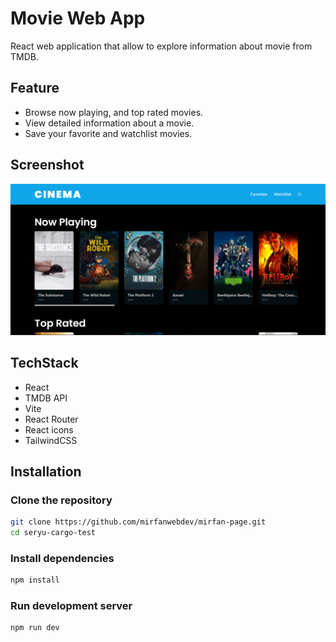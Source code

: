# Movie Web App

React web application that allow to explore information about movie from TMDB.

## Feature

- Browse now playing, and top rated movies.
- View detailed information about a movie.
- Save your favorite and watchlist movies.

## Screenshot

![screenshot](./public/screenshot-tmdb.png)

## TechStack

- React
- TMDB API
- Vite
- React Router
- React icons
- TailwindCSS

## Installation

### Clone the repository

```bash
git clone https://github.com/mirfanwebdev/mirfan-page.git
cd seryu-cargo-test
```

### Install dependencies

```bash
npm install
```

### Run development server

```bash
npm run dev
```
